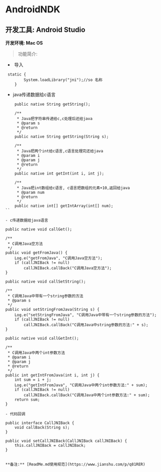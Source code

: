 # AndroidNDK


## 开发工具: Android Studio

**开发环境: Mac OS**

> 功能简介:
-  导入
```
 static {
		System.loadLibrary("jni");//so 名称
	}
```
- java传递数据给c语言

```
	public native String getString();

	/**
	 * Java把字符串传递给c,c处理后还给java
	 * @param s
	 * @return
	 */
	public native String getString(String s);

	/**
	 * Java把两个int给c语言,c语言处理完还给java
	 * @param i
	 * @param j
	 * @return
	 */
	public native int getInt(int i, int j);

	/**
	 * Java把int数组给c语言, c语言把数组的元素+10,返回给java
	 * @param num
	 * @return
	 */
	public native int[] getIntArray(int[] num);
``

- c传递数据给java语言

```
	public native void callGet();

	/**
	 * C调用Java空方法
	 */
	public void getFromJava() {
		Log.e("getFromJava", "C调用Java空方法");
		if (callJNIBack != null)
			callJNIBack.callBack("C调用Java空方法");
	}

	public native void callSetString();

	/**
	 * C调用Java中带有一个string参数的方法
	 * @param s
	 */
	public void setStringFromJava(String s) {
		Log.e("setStringFromJava", "C调用Java中带有一个string参数的方法");
		if (callJNIBack != null)
			callJNIBack.callBack("C调用Java中string参数的方法:" + s);
	}

	public native void callGetInt();

	/**
	 * C调用Java中两个int参数方法
	 * @param i
	 * @param j
	 * @return
	 */
	public int getIntFromJava(int i, int j) {
		int sum = i + j;
		Log.e("getIntFromJava", "C调用Java中两个int参数方法:" + sum);
		if (callJNIBack != null)
			callJNIBack.callBack("C调用Java中两个int参数方法:" + sum);
		return sum;
	}
```
- 代码回调

```
	public interface CallJNIBack {
		void callBack(String s);
	}

	public void setCallJNIBack(CallJNIBack callJNIBack) {
		this.callJNIBack = callJNIBack;
	}
```

**备注:** [ReadMe.md使用规范](https://www.jianshu.com/p/q81RER)
